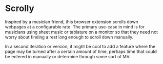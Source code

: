 # Scrolly

Inspired by a musician friend, this browser extension scrolls down webpages at a configurable rate. The primary use-case in mind is for musicians using sheet music or tablature on a monitor so that they need not worry about finding a rest long enough to scroll down manually.

In a second iteration or version, it might be cool to add a feature where the page may be turned after a certain amount of time, perhaps time that could be entered in manually or determine through some sort of MV.

